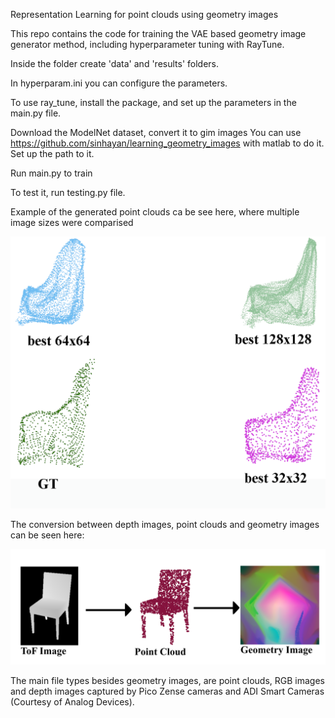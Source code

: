 Representation Learning for point clouds using geometry images

This repo contains the code for training the VAE based geometry image generator method, including hyperparameter tuning with RayTune.

Inside the folder create 'data' and 'results' folders.

In hyperparam.ini you can configure the parameters.

To use ray_tune, install the package, and set up the parameters in the main.py file.

Download the ModelNet dataset, convert it to gim images
You can use https://github.com/sinhayan/learning_geometry_images with matlab to do it.
Set up the path to it.

Run main.py to train

To test it, run testing.py file. 

Example of the generated point clouds ca be see here, where multiple image sizes were comparised

![plot](./chair_890_test_32_64_128_comparison_labels.png)

The conversion between depth images, point clouds and geometry images can be seen here:

![plot](./depth2pcd2gim_fake.png)

The main file types besides geometry images, are point clouds, RGB images and depth images captured by Pico Zense cameras and ADI Smart Cameras (Courtesy of Analog Devices).
